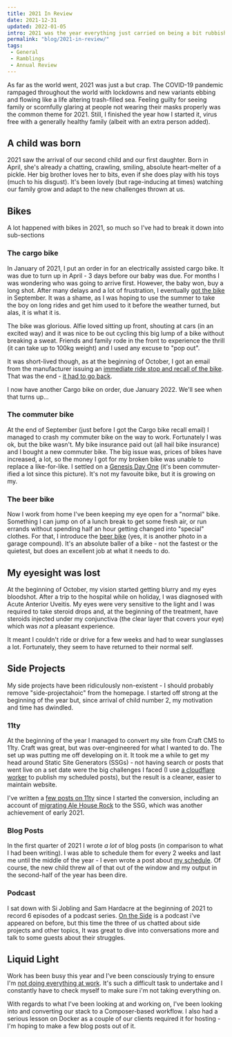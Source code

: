 ```yaml
---
title: 2021 In Review
date: 2021-12-31
updated: 2022-01-05
intro: 2021 was the year everything just carried on being a bit rubbish in the world. There were, however, some excellent highlights in the year
permalink: "blog/2021-in-review/"
tags:
 - General
 - Ramblings
 - Annual Review
---
```


As far as the world went, 2021 was just a but crap. The COVID-19 pandemic rampaged throughout the world with lockdowns and new variants ebbing and flowing like a life altering trash-filled sea. Feeling guilty for seeing family or scornfully glaring at people not wearing their masks properly was the common theme for 2021. Still, I finished the year how I started it, virus free with a generally healthy family (albeit with an extra person added).

## A child was born

2021 saw the arrival of our second child and our first daughter. Born in April, she's already a chatting, crawling, smiling, absolute heart-melter of a pickle. Her big brother loves her to bits, even if she does play with his toys (much to his disgust). It's been lovely (but rage-inducing at times) watching our family grow and adapt to the new challenges thrown at us.

## Bikes

A lot happened with bikes in 2021, so much so I've had to break it down into sub-sections

### The cargo bike

In January of 2021, I put an order in for an electrically assisted cargo bike. It was due to turn up in April - 3 days before our baby was due. For months I was wondering who was going to arrive first. However, the baby won, buy a long shot. After many delays and a lot of frustration, I eventually [got the bike](https://www.instagram.com/p/CTU85OUIOWn/) in September. It was a shame, as I was hoping to use the summer to take the boy on long rides and get him used to it before the weather turned, but alas, it is what it is.

The bike was glorious. Alfie loved sitting up front, shouting at cars (in an excited way) and it was nice to be out cycling this big lump of a bike without breaking a sweat. Friends and family rode in the front to experience the thrill (it can take up to 100kg weight) and I used any excuse to "pop out".

It was short-lived though, as at the beginning of October, I got an email from the manufacturer issuing an [immediate ride stop and recall of the bike](https://www.r-m.de/en-gb/enterprise/press/press-releases/recall-and-immediate-ride-stop-packster-70-model/). That was the end - [it had to go back](https://www.instagram.com/p/CVYIYwGIAWE/).

I now have another Cargo bike on order, due January 2022. We'll see when that turns up...

### The commuter bike

At the end of September (just before I got the Cargo bike recall email) I managed to crash my commuter bike on the way to work. Fortunately I was ok, but the bike wasn't. My bike insurance paid out (all hail bike insurance) and I bought a new commuter bike. The big issue was, prices of bikes have increased, a lot, so the money I got for my broken bike was unable to replace a like-for-like. I settled on a [Genesis Day One](https://www.instagram.com/p/CUf7u6pIatL/) (it's been commuter-ified a lot since this picture). It's not my favouite bike, but it is growing on my.

### The beer bike

Now I work from home I've been keeping my eye open for a "normal" bike. Something I can jump on of a lunch break to get some fresh air, or run errands without spending half an hour getting changed into "special" clothes. For that, I introduce the [beer bike](https://www.instagram.com/p/CYXPS2HLwn0/) (yes, it is another photo in a garage compound). It's an absolute baller of a bike - not the fastest or the quietest, but does an excellent job at what it needs to do.

## My eyesight was lost

At the beginning of October, my vision started getting blurry and my eyes bloodshot. After a trip to the hospital while on holiday, I was diagnosed with Acute Anterior Uveitis. My eyes were very sensitive to the light and I was required to take steroid drops and, at the beginning of the treatment, have steroids injected under my conjunctiva (the clear layer that covers your eye) which was _not_ a pleasant experience.

It meant I couldn't ride or drive for a few weeks and had to wear sunglasses a lot. Fortunately, they seem to have returned to their normal self.

## Side Projects

My side projects have been ridiculously non-existent - I should probably remove "side-projectahoic" from the homepage. I started off strong at the beginning of the year but, since arrival of child number 2, my motivation and time has dwindled.

### 11ty

At the beginning of the year I managed to convert my site from Craft CMS to 11ty. Craft was great, but was over-engineered for what I wanted to do. The set up was putting me off developing on it. It took me a while to get my head around Static Site Generators (SSGs) - not having search or posts that went live on a set date were the big challenges I faced (I use [a cloudflare worker](http://localhost:8080/blog/deploy-11ty-scheduled-posts-with-cloudflare-workers/) to publish my scheduled posts), but the result is a cleaner, easier to maintain website.

I've written a [few posts on 11ty](http://localhost:8080/category/11ty/) since I started the conversion, including an account of [migrating Ale House Rock](http://localhost:8080/blog/building-ale-house-rock-with-11ty/) to the SSG, which was another achievement of early 2021.

### Blog Posts

In the first quarter of 2021 I wrote _a lot_ of blog posts (in comparison to what I had been writing). I was able to schedule them for every 2 weeks and last me until the middle of the year - I even wrote a post about [my schedule](http://localhost:8080/blog/my-2021-writing-schedule/). Of course, the new child threw all of that out of the window and my output in the second-half of the year has been dire.

### Podcast

I sat down with Si Jobling and Sam Hardacre at the beginning of 2021 to record 6 episodes of a podcast series. [On the Side](https://makelifeworkpodcast.com/tag/season-5/0) is a podcast i've appeared on before, but this time the three of us chatted about side projects and other topics, It was great to dive into conversations more and talk to some guests about their struggles.

## Liquid Light

Work has been busy this year and I've been consciously trying to ensure I'm [not doing everything at work](https://www.mikestreety.co.uk/blog/making-sure-youre-not-doing-everything-at-work). It's such a difficult task to undertake and I constantly have to check myself to make sure i'm not taking everything on.

With regards to what I've been looking at and working on, I've been looking into and converting our stack to a Composer-based workflow. I also had a serious lesson on Docker as a couple of our clients required it for hosting - I'm hoping to make a few blog posts out of it.
